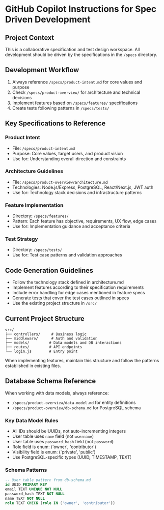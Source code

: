 # GitHub Copilot Instructions for Spec Driven Development

## Project Context

This is a collaborative specification and test design workspace. All development should be driven by the specifications in the `/specs` directory.

## Development Workflow

1. Always reference `/specs/product-intent.md` for core values and purpose
2. Check `/specs/product-overview/` for architecture and technical decisions
3. Implement features based on `/specs/features/` specifications
4. Create tests following patterns in `/specs/tests/`

## Key Specifications to Reference

### Product Intent

- File: `/specs/product-intent.md`
- Purpose: Core values, target users, and product vision
- Use for: Understanding overall direction and constraints

### Architecture Guidelines

- File: `/specs/product-overview/architecture.md`
- Technologies: Node.js/Express, PostgreSQL, React/Next.js, JWT auth
- Use for: Technology stack decisions and infrastructure patterns

### Feature Implementation

- Directory: `/specs/features/`
- Pattern: Each feature has objective, requirements, UX flow, edge cases
- Use for: Implementation guidance and acceptance criteria

### Test Strategy

- Directory: `/specs/tests/`
- Use for: Test case patterns and validation approaches

## Code Generation Guidelines

- Follow the technology stack defined in architecture.md
- Implement features according to their specification requirements
- Include error handling for edge cases mentioned in feature specs
- Generate tests that cover the test cases outlined in specs
- Use the existing project structure in `/src/`

## Current Project Structure

```text
src/
├── controllers/     # Business logic
├── middleware/      # Auth and validation
├── models/         # Data models and DB interactions
├── routes/         # API endpoints
└── login.js        # Entry point
```

When implementing features, maintain this structure and follow the patterns established in existing files.

## Database Schema Reference

When working with data models, always reference:

- `/specs/product-overview/data-model.md` for entity definitions
- `/specs/product-overview/db-schema.md` for PostgreSQL schema

### Key Data Model Rules

- All IDs should be UUIDs, not auto-incrementing integers
- User table uses `name` field (not `username`)
- User table uses `password_hash` field (not `password`)
- Role field is enum: ('owner', 'contributor')
- Visibility field is enum: ('private', 'public')
- Use PostgreSQL-specific types (UUID, TIMESTAMP, TEXT)

### Schema Patterns

```sql
-- User table pattern from db-schema.md
id UUID PRIMARY KEY
email TEXT UNIQUE NOT NULL  
password_hash TEXT NOT NULL
name TEXT NOT NULL
role TEXT CHECK (role IN ('owner', 'contributor'))
```
